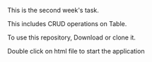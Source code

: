 This is the second week's task.

This includes CRUD operations on Table.

To use this repository, Download or clone it.

Double click on html file to start the application